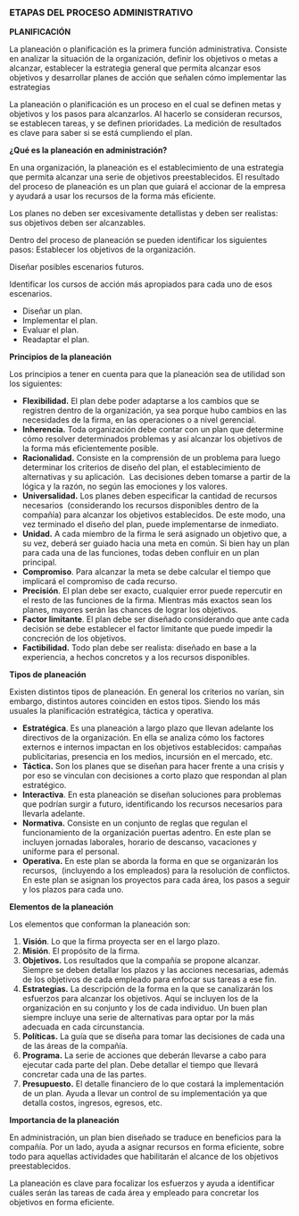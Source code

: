 ### ETAPAS DEL PROCESO ADMINISTRATIVO

**PLANIFICACIÓN** 

La planeación o planificación es la primera función administrativa. Consiste en analizar la situación de la organización, definir los objetivos o metas a alcanzar, establecer la estrategia general que permita alcanzar esos objetivos y desarrollar planes de acción que señalen cómo implementar las estrategias 

La planeación o planificación es un proceso en el cual se definen metas y objetivos y los pasos para alcanzarlos. Al hacerlo se consideran recursos, se establecen tareas, y se definen prioridades. La medición de resultados es clave para saber si se está cumpliendo el plan. 

**¿Qué es la planeación en administración?**  

En una organización, la planeación es el establecimiento de una estrategia que permita alcanzar una serie de objetivos preestablecidos. El resultado del proceso de planeación es un plan que guiará el accionar de la empresa y ayudará a usar los recursos de la forma más eficiente. 

Los planes no deben ser excesivamente detallistas y deben ser realistas: sus objetivos deben ser alcanzables. 

Dentro del proceso de planeación se pueden identificar los siguientes pasos: Establecer los objetivos de la organización. 

Diseñar posibles escenarios futuros. 

Identificar los cursos de acción más apropiados para cada uno de esos escenarios. 

- Diseñar un plan.
- Implementar el plan.
- Evaluar el plan.
- Readaptar el plan.

**Principios de la planeación** 

Los principios a tener en cuenta para que la planeación sea de utilidad son los siguientes:

- **Flexibilidad.** El plan debe poder adaptarse a los cambios que se registren dentro de la organización, ya sea porque hubo cambios en las necesidades de la firma, en las operaciones o a nivel gerencial. 
- **Inherencia.** Toda organización debe contar con un plan que determine cómo resolver determinados problemas y así alcanzar los objetivos de la forma más eficientemente posible. 
- **Racionalidad.** Consiste en la comprensión de un problema para luego determinar los criterios de diseño del plan, el establecimiento de alternativas y su aplicación.  Las decisiones deben tomarse a partir de la lógica y la razón, no según las emociones y los valores. 
- **Universalidad.** Los planes deben especificar la cantidad de recursos necesarios  (considerando los recursos disponibles dentro de la compañía) para alcanzar los objetivos establecidos. De este modo, una vez terminado el diseño del plan, puede implementarse de inmediato. 
- **Unidad.** A cada miembro de la firma le será asignado un objetivo que, a su vez, deberá ser guiado hacia una meta en común. Si bien hay un plan para cada una de las funciones, todas deben confluir en un plan principal. 
- **Compromiso**. Para alcanzar la meta se debe calcular el tiempo que implicará el compromiso de cada recurso. 
- **Precisión**. El plan debe ser exacto, cualquier error puede repercutir en el resto de las funciones de la firma. Mientras más exactos sean los planes, mayores serán las chances de lograr los objetivos. 
- **Factor limitante**. El plan debe ser diseñado considerando que ante cada decisión se debe establecer el factor limitante que puede impedir la concreción de los objetivos. 
- **Factibilidad.** Todo plan debe ser realista: diseñado en base a la experiencia, a hechos concretos y a los recursos disponibles. 

**Tipos de planeación** 

Existen distintos tipos de planeación. En general los criterios no varían, sin embargo, distintos autores coinciden en estos tipos. Siendo los más usuales la planificación estratégica, táctica y operativa. 

- **Estratégica**. Es una planeación a largo plazo que llevan adelante los directivos de la organización. En ella se analiza cómo los factores externos e internos impactan en los objetivos establecidos: campañas publicitarias, presencia en los medios, incursión en el mercado, etc.
- **Táctica.** Son los planes que se diseñan para hacer frente a una crisis y por eso se vinculan con decisiones a corto plazo que respondan al plan estratégico. 
- **Interactiva**. En esta planeación se diseñan soluciones para problemas que podrían surgir a futuro, identificando los recursos necesarios para llevarla adelante. 
- **Normativa.** Consiste en un conjunto de reglas que regulan el funcionamiento de la organización puertas adentro. En este plan se incluyen jornadas laborales, horario de descanso, vacaciones y uniforme para el personal. 
- **Operativa.** En este plan se aborda la forma en que se organizarán los recursos,  (incluyendo a los empleados) para la resolución de conflictos. En este plan se asignan los proyectos para cada área, los pasos a seguir y los plazos para cada uno. 

**Elementos de la planeación** 

Los elementos que conforman la planeación son: 

1. **Visión**. Lo que la firma proyecta ser en el largo plazo. 
2. **Misión**. El propósito de la firma. 
3. **Objetivos.** Los resultados que la compañía se propone alcanzar. Siempre se deben detallar los plazos y las acciones necesarias, además de los objetivos de cada empleado para enfocar sus tareas a ese fin. 
4. **Estrategias.** La descripción de la forma en la que se canalizarán los esfuerzos para alcanzar los objetivos. Aquí se incluyen los de la organización en su conjunto y los de cada individuo. Un buen plan siempre incluye una serie de alternativas para optar por la más adecuada en cada circunstancia. 
5. **Políticas.** La guía que se diseña para tomar las decisiones de cada una de las áreas de la compañía. 
6. **Programa.** La serie de acciones que deberán llevarse a cabo para ejecutar cada parte del plan. Debe detallar el tiempo que llevará concretar cada una de las partes. 
7. **Presupuesto.** El detalle financiero de lo que costará la implementación de un plan. Ayuda a llevar un control de su implementación ya que detalla costos, ingresos, egresos, etc. 

**Importancia de la planeación**

En administración, un plan bien diseñado se traduce en beneficios para la compañía. Por un lado, ayuda a asignar recursos en forma eficiente, sobre todo para aquellas actividades que habilitarán el alcance de los objetivos preestablecidos. 

La planeación es clave para focalizar los esfuerzos y ayuda a identificar cuáles serán las tareas de cada área y empleado para concretar los objetivos en forma eficiente.